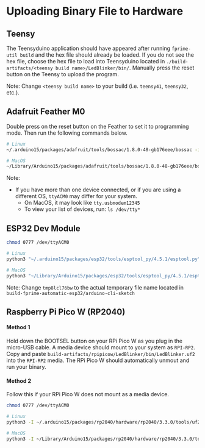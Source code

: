 # Uploading Binary File to Hardware

## Teensy

The Teensyduino application should have appeared after running `fprime-util build` and the hex file should already be loaded. If you do not see the hex file, choose the hex file to load into Teensyduino located in `./build-artifacts/<teensy build name>/LedBlinker/bin/`. Manually press the reset button on the Teensy to upload the program.

Note: Change `<teensy build name>` to your build (i.e. `teensy41`, `teensy32`, etc.).

## Adafruit Feather M0

Double press on the reset button on the Feather to set it to programming mode. Then run the following commands below.

```sh
# Linux
~/.arduino15/packages/adafruit/tools/bossac/1.8.0-48-gb176eee/bossac -i -d --port=ttyACM0 -U -i --offset=0x2000 -w -v ./build-artifacts/featherM0/LedBlinker/bin/LedBlinker.bin -R

# MacOS
~/Library/Arduino15/packages/adafruit/tools/bossac/1.8.0-48-gb176eee/bossac -i -d --port=tty.usbmodem12345 -U -i --offset=0x2000 -w -v ./build-artifacts/featherM0/LedBlinker/bin/LedBlinker.bin -R
```

Note:
  - If you have more than one device connected, or if you are using a different OS, `ttyACM0` may differ for your system.
      - On MacOS, it may look like `tty.usbmodem12345`
      - To view your list of devices, run: `ls /dev/tty*`

## ESP32 Dev Module

```sh
chmod 0777 /dev/ttyACM0

# Linux
python3 "~/.arduino15/packages/esp32/tools/esptool_py/4.5.1/esptool.py" --chip esp32 --port "/dev/ttyUSB0" --baud 921600  --before default_reset --after hard_reset write_flash -e -z --flash_mode dio --flash_freq 80m --flash_size 4MB 0x1000 "build-fprime-automatic-esp32/arduino-cli-sketch/tmp8lcl76bw.ino.bootloader.bin" 0x8000 "build-fprime-automatic-esp32/arduino-cli-sketch/tmp8lcl76bw.ino.partitions.bin" 0xe000 "~/.arduino15/packages/esp32/hardware/esp32/2.0.9/tools/partitions/boot_app0.bin" 0x10000 "build-artifacts/esp32/LedBlinker/bin/LedBlinker.bin"

# MacOS
python3 "~/Library/Arduino15/packages/esp32/tools/esptool_py/4.5.1/esptool.py" --chip esp32 --port "/dev/ttyUSB0" --baud 921600  --before default_reset --after hard_reset write_flash -e -z --flash_mode dio --flash_freq 80m --flash_size 4MB 0x1000 "build-fprime-automatic-esp32/arduino-cli-sketch/tmp8lcl76bw.ino.bootloader.bin" 0x8000 "build-fprime-automatic-esp32/arduino-cli-sketch/tmp8lcl76bw.ino.partitions.bin" 0xe000 "~/Library/Arduino15/packages/esp32/hardware/esp32/2.0.9/tools/partitions/boot_app0.bin" 0x10000 "build-artifacts/esp32/LedBlinker/bin/LedBlinker.bin"
```

Note: Change `tmp8lcl76bw` to the actual temporary file name located in `build-fprime-automatic-esp32/arduino-cli-sketch`

## Raspberry Pi Pico W (RP2040)

#### Method 1

Hold down the BOOTSEL button on your RPi Pico W as you plug in the micro-USB cable. A media device should mount to your system as `RPI-RP2`. Copy and paste `build-artifacts/rpipicow/LedBlinker/bin/LedBlinker.uf2` into the `RPI-RP2` media. The RPi Pico W should automatically unmout and run your binary.


#### Method 2

Follow this if your RPi Pico W does not mount as a media device.

```sh
chmod 0777 /dev/ttyACM0

# Linux
python3 -I ~/.arduino15/packages/rp2040/hardware/rp2040/3.3.0/tools/uf2conv.py --serial /dev/ttyACM0 --family RP2040 --deploy build-artifacts/rpipicow/LedBlinker/bin/LedBlinker.uf2

# MacOS
python3 -I ~/Library/Arduino15/packages/rp2040/hardware/rp2040/3.3.0/tools/uf2conv.py --serial /dev/ttyACM0 --family RP2040 --deploy build-artifacts/rpipicow/LedBlinker/bin/LedBlinker.uf2
```
